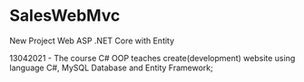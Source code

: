 # SalesWebMvc
New Project Web ASP .NET Core with Entity

13042021 - The course C# OOP teaches create(development) website using language C#, MySQL Database and Entity Framework;
